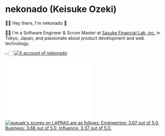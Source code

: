 # nekonado (Keisuke Ozeki)

👋🏻 Hey there, I'm nekonado 🐾

🥷🏻 I'm a Software Engineer & Scrum Master at [Sasuke Financial Lab, inc.][corp-url] in Tokyo, Japan, and passionate about product development and web technology.

👉🏻 <a href="https://twitter.com/nekonadocat" target="_blank" rel="noopener noreferrer"><img alt="X account of nekonado" src="https://img.shields.io/twitter/follow/nekonadocat?style=social"></a>

<div id="activities">
<img src="https://raw.githubusercontent.com/nekonado/nekonado/main/github-metrics.svg" width="55%" align="left">
<!--START_SECTION:lapras-card-->
<p ><a href="https://lapras.com/public/queuek" target="_blank" rel="noopener noreferrer"><img alt="queuek's scores on LAPRAS are as follows: Engineering: 3.67 out of 5.0, Business: 3.68 out of 5.0, Influence: 3.37 out of 5.0." src="https://lapras-card-generator.vercel.app/api/svg?e=3.67&b=3.68&i=3.37&b1=%23232323&b2=%236d6d6d&i1=%23212121&i2=%23818181&l=en" width="40%" ></a></p>
<!--END_SECTION:lapras-card-->
</div>

<!-- URL variables -->

[corp-url]: https://sasukefinlab.com/
